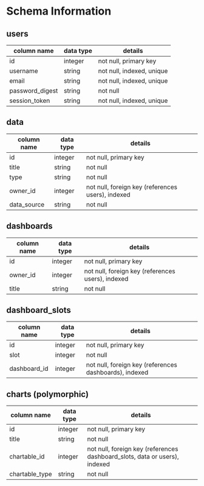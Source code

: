 # Schema Information

## users
column name     | data type | details
----------------|-----------|-----------------------
id              | integer   | not null, primary key
username        | string    | not null, indexed, unique
email           | string    | not null, indexed, unique
password_digest | string    | not null
session_token   | string    | not null, indexed, unique

## data
column name | data type | details
------------|-----------|-----------------------
id          | integer   | not null, primary key
title       | string    | not null
type        | string    | not null
owner_id    | integer   | not null, foreign key (references users), indexed
data_source | string    | not null

## dashboards
column name | data type | details
------------|-----------|-----------------------
id          | integer   | not null, primary key
owner_id    | integer   | not null, foreign key (references users), indexed
title       | string    | not null

## dashboard_slots
column name  | data type | details
-------------|-----------|-----------------------
id           | integer   | not null, primary key
slot         | integer   | not null
dashboard_id | integer   | not null, foreign key (references dashboards), indexed

## charts (polymorphic)
column name    | data type | details
---------------|-----------|-----------------------
id             | integer   | not null, primary key
title          | string    | not null
chartable_id   | integer   | not null, foreign key (references dashboard_slots, data or users), indexed
chartable_type | string    | not null
